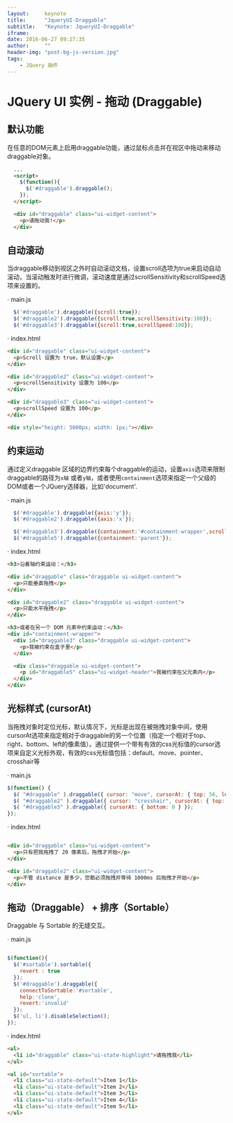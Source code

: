 ```yaml
---
layout:     keynote
title:      "JqueryUI-Draggable"
subtitle:   "Keynote: JqueryUI-Draggable"
iframe:     
date: 2016-06-27 09:27:35
author:     ""
header-img: "post-bg-js-version.jpg"
tags:
    - JQuery 插件
---
```

# JQuery UI 实例 - 拖动 (Draggable)

## 默认功能

在任意的DOM元素上启用draggable功能，通过鼠标点击并在视区中拖动来移动draggable对象。

```html
  ...
  <script>
    $(function(){
      $('#draggable').draggable();
    });
  </script>

  <div id="draggable" class="ui-widget-content">
    <p>请拖动我!</p>
  </div>

```

## 自动滚动

当draggable移动到视区之外时自动滚动文档，设置scroll选项为true来启动自动滚动，当滚动触发时进行微调，滚动速度是通过scrollSensitivity和scrollSpeed选项来设置的。

· main.js
```javascript
  $('#draggable').draggable({scroll:true});
  $('#draggable2').draggable({scroll:true,scrollSensitivity:100});
  $('#draggable3').draggable({scroll:true,scrollSpeed:100});

```

· index.html

```html
<div id="draggable" class="ui-widget-content">
  <p>Scroll 设置为 true，默认设置</p>
</div>

<div id="draggable2" class="ui-widget-content">
  <p>scrollSensitivity 设置为 100</p>
</div>

<div id="draggable3" class="ui-widget-content">
  <p>scrollSpeed 设置为 100</p>
</div>

<div style="height: 5000px; width: 1px;"></div>
```

## 约束运动

  通过定义draggable 区域的边界约束每个draggable的运动，设置`axis`选项来限制draggable的路径为`x轴` 或者`y轴`，或者使用`containment`选项来指定一个父级的DOM或者一个JQuery选择器，比如'document'.

· main.js
```javascript
  $('#draggable').draggable({axis:'y'});
  $('#draggable2').draggable({axis:'x'});

  $('#draggable3').draggable({containment:'#containment-wrapper',scroll:false});
  $('#draggable5').draggable({containment:'parent'});
```

· index.html

```html
<h3>沿着轴约束运动：</h3>

<div id="draggable" class="draggable ui-widget-content">
  <p>只能垂直拖拽</p>
</div>

<div id="draggable2" class="draggable ui-widget-content">
  <p>只能水平拖拽</p>
</div>

<h3>或者在另一个 DOM 元素中约束运动：</h3>
<div id="containment-wrapper">
  <div id="draggable3" class="draggable ui-widget-content">
    <p>我被约束在盒子里</p>
  </div>

  <div class="draggable ui-widget-content">
    <p id="draggable5" class="ui-widget-header">我被约束在父元素内</p>
  </div>
</div>

```
## 光标样式 (cursorAt)

  当拖拽对象时定位光标，默认情况下，光标是出现在被拖拽对象中间，使用cursorAt选项来指定相对于draggable的另一个位置（指定一个相对于top、right、bottom、left的像素值）。通过提供一个带有有效的css光标值的cursor选项来自定义光标外观，有效的css光标值包括：default、move、pointer、crosshair等

· main.js
```javascript
$(function() {
  $( "#draggable" ).draggable({ cursor: "move", cursorAt: { top: 56, left: 56 } });
  $( "#draggable2" ).draggable({ cursor: "crosshair", cursorAt: { top: -5, left: -5 } });
  $( "#draggable3" ).draggable({ cursorAt: { bottom: 0 } });
});
```
· index.html
```html

<div id="draggable" class="ui-widget-content">
  <p>只有把我拖拽了 20 像素后，拖拽才开始</p>
</div>

<div id="draggable2" class="ui-widget-content">
  <p>不管 distance 是多少，您都必须拖拽并等待 1000ms 后拖拽才开始</p>
</div>

```

## 拖动（Draggable） + 排序（Sortable）

Draggable 与 Sortable 的无缝交互。

· main.js

```javascript

$(function(){
  $('#sortable').sortable({
    revert : true
  });
  $('#draggable').draggable({
    connectToSortable:'#sortable',
    help:'clone',
    revert:'invalid'
  });
  $('ul, li').disableSelection();
});

```

· index.html
```html
<ul>
  <li id="draggable" class="ui-state-highlight">请拖拽我</li>
</ul>

<ul id="sortable">
  <li class="ui-state-default">Item 1</li>
  <li class="ui-state-default">Item 2</li>
  <li class="ui-state-default">Item 3</li>
  <li class="ui-state-default">Item 4</li>
  <li class="ui-state-default">Item 5</li>
</ul>

```
